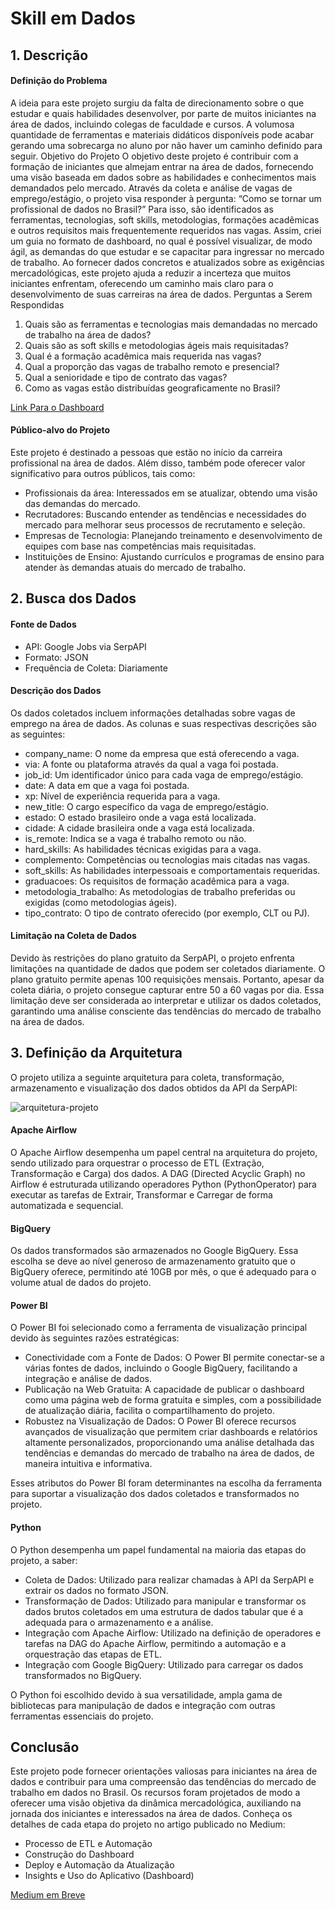 # Skill em Dados
## 1. Descrição
#### Definição do Problema
A ideia para este projeto surgiu da falta de direcionamento sobre o que estudar e quais habilidades desenvolver, por parte de muitos iniciantes na área de dados, incluindo colegas de faculdade e cursos. A volumosa quantidade de ferramentas e materiais didáticos disponíveis pode acabar gerando uma sobrecarga no aluno por não haver um caminho definido para seguir.
Objetivo do Projeto
O objetivo deste projeto é contribuir com a formação de iniciantes que almejam entrar na área de dados, fornecendo uma visão baseada em dados sobre as habilidades e conhecimentos mais demandados pelo mercado. Através da coleta e análise de vagas de emprego/estágio, o projeto visa responder à pergunta: “Como se tornar um profissional de dados no Brasil?” Para isso, são identificados as ferramentas, tecnologias, soft skills, metodologias, formações acadêmicas e outros requisitos mais frequentemente requeridos nas vagas. Assim, criei um guia no formato de dashboard, no qual é possível visualizar, de modo ágil, as demandas do que estudar e se capacitar para ingressar no mercado de trabalho. Ao fornecer dados concretos e atualizados sobre as exigências mercadológicas, este projeto ajuda a reduzir a incerteza que muitos iniciantes enfrentam, oferecendo um caminho mais claro para o desenvolvimento de suas carreiras na área de dados.
Perguntas a Serem Respondidas
1.	Quais são as ferramentas e tecnologias mais demandadas no mercado de trabalho na área de dados?
2.	Quais são as soft skills e metodologias ágeis mais requisitadas?
3.	Qual é a formação acadêmica mais requerida nas vagas?
4.	Qual a proporção das vagas de trabalho remoto e presencial?
5.	Qual a senioridade e tipo de contrato das vagas?
6.	Como as vagas estão distribuídas geograficamente no Brasil?

[Link Para o Dashboard](https://app.powerbi.com/view?r=eyJrIjoiMzZlMWIxNzEtZmU1YS00YTNlLWJlMWItNjQzMTNhMTA0NTIwIiwidCI6ImMzODRkN2Y5LTdhNDEtNDZiOS04ZTRjLWQzOTJlMGU4Zjc4OSJ9)

#### Público-alvo do Projeto
Este projeto é destinado a pessoas que estão no início da carreira profissional na área de dados. Além disso, também pode oferecer valor significativo para outros públicos, tais como:
*	Profissionais da área: Interessados em se atualizar, obtendo uma visão das demandas do mercado.
*	Recrutadores: Buscando entender as tendências e necessidades do mercado para melhorar seus processos de recrutamento e seleção.
*	Empresas de Tecnologia: Planejando treinamento e desenvolvimento de equipes com base nas competências mais requisitadas.
*	Instituições de Ensino: Ajustando currículos e programas de ensino para atender às demandas atuais do mercado de trabalho.
## 2. Busca dos Dados
#### Fonte de Dados
*	API: Google Jobs via SerpAPI
*	Formato: JSON
*	Frequência de Coleta: Diariamente
#### Descrição dos Dados
Os dados coletados incluem informações detalhadas sobre vagas de emprego na área de dados. As colunas e suas respectivas descrições são as seguintes:
*	company_name: O nome da empresa que está oferecendo a vaga.
*	via: A fonte ou plataforma através da qual a vaga foi postada.
*	job_id: Um identificador único para cada vaga de emprego/estágio.
*	date: A data em que a vaga foi postada.
*	xp: Nível de experiência requerida para a vaga.
*	new_title: O cargo específico da vaga de emprego/estágio.
*	estado: O estado brasileiro onde a vaga está localizada.
*	cidade: A cidade brasileira onde a vaga está localizada.
*	is_remote: Indica se a vaga é trabalho remoto ou não.
*	hard_skills: As habilidades técnicas exigidas para a vaga.
*	complemento: Competências ou tecnologias mais citadas nas vagas.
*	soft_skills: As habilidades interpessoais e comportamentais requeridas.
*	graduacoes: Os requisitos de formação acadêmica para a vaga.
*	metodologia_trabalho: As metodologias de trabalho preferidas ou exigidas (como metodologias ágeis).
*	tipo_contrato: O tipo de contrato oferecido (por exemplo, CLT ou PJ).
#### Limitação na Coleta de Dados
Devido às restrições do plano gratuito da SerpAPI, o projeto enfrenta limitações na quantidade de dados que podem ser coletados diariamente. O plano gratuito permite apenas 100 requisições mensais. Portanto, apesar da coleta diária, o projeto consegue capturar entre 50 a 60 vagas por dia. Essa limitação deve ser considerada ao interpretar e utilizar os dados coletados, garantindo uma análise consciente das tendências do mercado de trabalho na área de dados.




## 3. Definição da Arquitetura
O projeto utiliza a seguinte arquitetura para coleta, transformação, armazenamento e visualização dos dados obtidos da API da SerpAPI:

![arquitetura-projeto](https://github.com/marlonmoreira1/dadossobredados/assets/71144665/a45d409a-e613-45e0-9e89-e1a4f10dfb6c)

#### Apache Airflow
O Apache Airflow desempenha um papel central na arquitetura do projeto, sendo utilizado para orquestrar o processo de ETL (Extração, Transformação e Carga) dos dados. A DAG (Directed Acyclic Graph) no Airflow é estruturada utilizando operadores Python (PythonOperator) para executar as tarefas de Extrair, Transformar e Carregar de forma automatizada e sequencial.
#### BigQuery
Os dados transformados são armazenados no Google BigQuery. Essa escolha se deve ao nível generoso de armazenamento gratuito que o BigQuery oferece, permitindo até 10GB por mês, o que é adequado para o volume atual de dados do projeto.
#### Power BI
O Power BI foi selecionado como a ferramenta de visualização principal devido às seguintes razões estratégicas:
*	Conectividade com a Fonte de Dados: O Power BI permite conectar-se a várias fontes de dados, incluindo o Google BigQuery, facilitando a integração e análise de dados.
*	Publicação na Web Gratuita: A capacidade de publicar o dashboard como uma página web de forma gratuita e simples, com a possibilidade de atualização diária, facilita o compartilhamento do projeto.
*	Robustez na Visualização de Dados: O Power BI oferece recursos avançados de visualização que permitem criar dashboards e relatórios altamente personalizados, proporcionando uma análise detalhada das tendências e demandas do mercado de trabalho na área de dados, de maneira intuitiva e informativa.
  
Esses atributos do Power BI foram determinantes na escolha da ferramenta para suportar a visualização dos dados coletados e transformados no projeto.
#### Python
O Python desempenha um papel fundamental na maioria das etapas do projeto, a saber:
*	Coleta de Dados: Utilizado para realizar chamadas à API da SerpAPI e extrair os dados no formato JSON.
*	Transformação de Dados: Utilizado para manipular e transformar os dados brutos coletados em uma estrutura de dados tabular que é a adequada para o armazenamento e a análise.
*	Integração com Apache Airflow: Utilizado na definição de operadores e tarefas na DAG do Apache Airflow, permitindo a automação e a orquestração das etapas de ETL.
*	Integração com Google BigQuery: Utilizado para carregar os dados transformados no BigQuery.
  
O Python foi escolhido devido à sua versatilidade, ampla gama de bibliotecas para manipulação de dados e integração com outras ferramentas essenciais do projeto.

## Conclusão
Este projeto pode fornecer orientações valiosas para iniciantes na área de dados e contribuir para uma compreensão das tendências do mercado de trabalho em dados no Brasil. Os recursos foram projetados de modo a oferecer uma visão objetiva da dinâmica mercadológica, auxiliando na jornada dos iniciantes e interessados na área de dados.
Conheça os detalhes de cada etapa do projeto no artigo publicado no Medium:
*	Processo de ETL e Automação
*	Construção do Dashboard
*	Deploy e Automação da Atualização
*	Insights e Uso do Aplicativo (Dashboard)

[Medium em Breve](www.pspojdsa.com)
